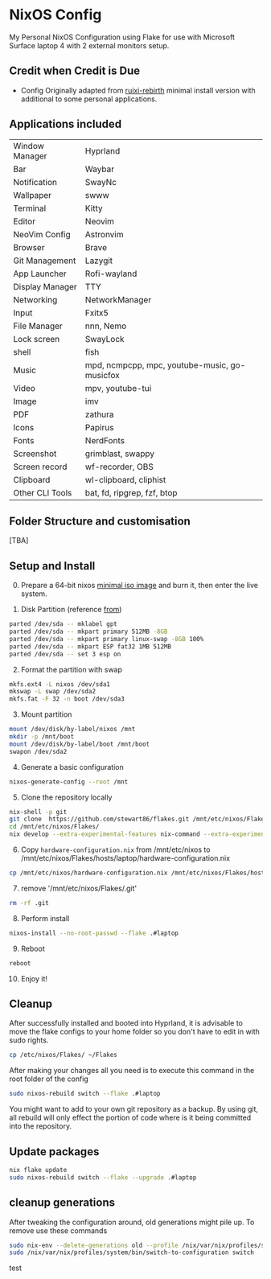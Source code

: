 # NixOS Config

My Personal NixOS Configuration using Flake for use with Microsoft Surface laptop 4 with 2 external monitors setup.

## Credit when Credit is Due

- Config Originally adapted from [ruixi-rebirth](https://github.com/ruixi-rebirth/flakes) minimal install version with additional to some personal applications.

## Applications included

|                 |                                               |
| --------------- | --------------------------------------------- |
| Window Manager  | Hyprland                                      |
| Bar             | Waybar                                        |
| Notification    | SwayNc                                        |
| Wallpaper       | swww                                          |
| Terminal        | Kitty                                         |
| Editor          | Neovim                                        |
| NeoVim Config   | Astronvim                                     |
| Browser         | Brave                                         |
| Git Management  | Lazygit                                       |
| App Launcher    | Rofi-wayland                                  |
| Display Manager | TTY                                           |
| Networking      | NetworkManager                                |
| Input           | Fxitx5                                        |
| File Manager    | nnn, Nemo                                     |
| Lock screen     | SwayLock                                      |
| shell           | fish                                          |
| Music           | mpd, ncmpcpp, mpc, youtube-music, go-musicfox |
| Video           | mpv, youtube-tui                              |
| Image           | imv                                           |
| PDF             | zathura                                       |
| Icons           | Papirus                                       |
| Fonts           | NerdFonts                                     |
| Screenshot      | grimblast, swappy                             |
| Screen record   | wf-recorder, OBS                              |
| Clipboard       | wl-clipboard, cliphist                        |
| Other CLI Tools | bat, fd, ripgrep, fzf, btop                   |

## Folder Structure and customisation

[TBA]

## Setup and Install

0. Prepare a 64-bit nixos [minimal iso image](https://channels.nixos.org/nixos-22.11/latest-nixos-minimal-x86_64-linux.iso) and burn it, then enter the live system.

1. Disk Partition (reference [from](https://nixos.org/manual/nixos/stable/index.html#sec-installation-manual-partitioning-formatting))

```bash
parted /dev/sda -- mklabel gpt
parted /dev/sda -- mkpart primary 512MB -8GB
parted /dev/sda -- mkpart primary linux-swap -8GB 100%
parted /dev/sda -- mkpart ESP fat32 1MB 512MB
parted /dev/sda -- set 3 esp on
```

2. Format the partition with swap

```bash
mkfs.ext4 -L nixos /dev/sda1
mkswap -L swap /dev/sda2
mkfs.fat -F 32 -n boot /dev/sda3
```

3. Mount partition

```bash
mount /dev/disk/by-label/nixos /mnt
mkdir -p /mnt/boot
mount /dev/disk/by-label/boot /mnt/boot
swapon /dev/sda2
```

4. Generate a basic configuration

```bash
nixos-generate-config --root /mnt
```

5. Clone the repository locally

```bash
nix-shell -p git
git clone  https://github.com/stewart86/flakes.git /mnt/etc/nixos/Flakes
cd /mnt/etc/nixos/Flakes/
nix develop --extra-experimental-features nix-command --extra-experimental-features flakes
```

6. Copy `hardware-configuration.nix` from /mnt/etc/nixos to /mnt/etc/nixos/Flakes/hosts/laptop/hardware-configuration.nix

```bash
cp /mnt/etc/nixos/hardware-configuration.nix /mnt/etc/nixos/Flakes/hosts/laptop/hardware-configuration.nix
```

7. remove '/mnt/etc/nixos/Flakes/.git'

```bash
rm -rf .git
```

8. Perform install

```bash
nixos-install --no-root-passwd --flake .#laptop
```

9. Reboot

```bash
reboot
```

10. Enjoy it!

## Cleanup

After successfully installed and booted into Hyprland, it is advisable to move the flake configs to your home folder so you don't have to edit in with sudo rights.

```bash
cp /etc/nixos/Flakes/ ~/Flakes
```

After making your changes all you need is to execute this command in the root folder of the config

```bash
sudo nixos-rebuild switch --flake .#laptop
```

You might want to add to your own git repository as a backup. By using git, all rebuild will only effect the portion of code where is it being committed into the repository.

## Update packages

```bash
nix flake update
sudo nixos-rebuild switch --flake --upgrade .#laptop
```

## cleanup generations

After tweaking the configuration around, old generations might pile up. To remove use these commands

```bash
sudo nix-env --delete-generations old --profile /nix/var/nix/profiles/system
sudo /nix/var/nix/profiles/system/bin/switch-to-configuration switch
```

test

